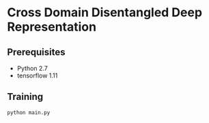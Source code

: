 # Cross Domain Disentangled Deep Representation
## Prerequisites
* Python 2.7
* tensorflow 1.11

## Training
```
python main.py
```


